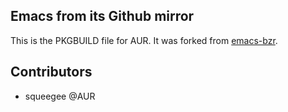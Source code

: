 ## Emacs from its Github mirror

This is the PKGBUILD file for AUR. It was forked from [emacs-bzr](http://aur.archlinux.org/packages.php?ID=33337).


## Contributors

- squeegee @AUR
